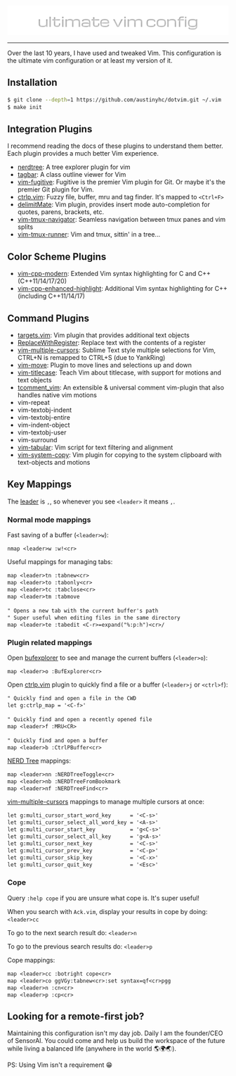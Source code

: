 ![ultimate-vim-config](img/ultimate-vim-config.png)

---

Over the last 10 years, I have used and tweaked Vim. This configuration is the ultimate vim configuration or at least my version of it.

## Installation

```bash
$ git clone --depth=1 https://github.com/austinyhc/dotvim.git ~/.vim
$ make init
```
## Integration Plugins

I recommend reading the docs of these plugins to understand them better. Each plugin provides a much better Vim experience.

- [nerdtree](https://github.com/scrooloose/nerdtree): A tree explorer plugin for vim
- [tagbar](https://github.com/preservim/tagbar): A class outline viewer for Vim
- [vim-fugitive](https://github.com/tpope/vim-fugitive): Fugitive is the premier Vim plugin for Git. Or maybe it's the premier Git plugin for Vim.
- [ctrlp.vim](https://github.com/ctrlpvim/ctrlp.vim): Fuzzy file, buffer, mru and tag finder. It's mapped to `<Ctrl+F>`
- [delimitMate](https://github.com/Raimondi/delimitMate): Vim plugin, provides insert mode auto-completion for quotes, parens, brackets, etc.
- [vim-tmux-navigator](https://github.com/christoomey/vim-tmux-navigator): Seamless navigation between tmux panes and vim splits 
- [vim-tmux-runner](https://github.com/christoomey/vim-tmux-runner): Vim and tmux, sittin' in a tree... 

## Color Scheme Plugins

- [vim-cpp-modern](https://github.com/bfrg/vim-cpp-modern): Extended Vim syntax highlighting for C and C++ (C++11/14/17/20) 
- [vim-cpp-enhanced-highlight](https://github.com/octol/vim-cpp-enhanced-highlight): Additional Vim syntax highlighting for C++ (including C++11/14/17)

## Command Plugins

- [targets.vim](https://github.com/wellle/targets.vim): Vim plugin that provides additional text objects
- [ReplaceWithRegister](https://github.com/vim-scripts/ReplaceWithRegister): Replace text with the contents of a register
- [vim-multiple-cursors](https://github.com/terryma/vim-multiple-cursors): Sublime Text style multiple selections for Vim, CTRL+N is remapped to CTRL+S (due to YankRing)
- [vim-move](https://github.com/matze/vim-move): Plugin to move lines and selections up and down
- [vim-titlecase](https://github.com/christoomey/vim-titlecase): Teach Vim about titlecase, with support for motions and text objects
- [tcomment_vim](https://github.com/tomtom/tcomment_vim): An extensible & universal comment vim-plugin that also handles native vim motions
- vim-repeat
- vim-textobj-indent
- vim-textobj-entire
- vim-indent-object
- vim-textobj-user
- vim-surround
- [vim-tabular](http://vimcasts.org/episod): Vim script for text filtering and alignment
- [vim-system-copy](https://github.com/christoomey/vim-system-copy): Vim plugin for copying to the system clipboard with text-objects and motions

## Key Mappings

The [leader](http://learnvimscriptthehardway.stevelosh.com/chapters/06.html#leader) is `,`, so whenever you see `<leader>` it means `,`.

### Normal mode mappings

Fast saving of a buffer (`<leader>w`):

```
nmap <leader>w :w!<cr>
```

Useful mappings for managing tabs:

```
map <leader>tn :tabnew<cr>
map <leader>to :tabonly<cr>
map <leader>tc :tabclose<cr>
map <leader>tm :tabmove 

" Opens a new tab with the current buffer's path
" Super useful when editing files in the same directory
map <leader>te :tabedit <C-r>=expand("%:p:h")<cr>/
```

### Plugin related mappings

Open [bufexplorer](https://github.com/vim-scripts/bufexplorer.zip) to see and manage the current buffers (`<leader>o`):

```
map <leader>o :BufExplorer<cr>
```

Open [ctrlp.vim](https://github.com/kien/ctrlp.vim) plugin to quickly find a file or a buffer (`<leader>j` or `<ctrl>f`):

```
" Quickly find and open a file in the CWD
let g:ctrlp_map = '<C-f>'

" Quickly find and open a recently opened file
map <leader>f :MRU<CR>

" Quickly find and open a buffer
map <leader>b :CtrlPBuffer<cr>
```

[NERD Tree](https://github.com/scrooloose/nerdtree) mappings:

```
map <leader>nn :NERDTreeToggle<cr>
map <leader>nb :NERDTreeFromBookmark 
map <leader>nf :NERDTreeFind<cr>
```

[vim-multiple-cursors](https://github.com/terryma/vim-multiple-cursors) mappings to manage multiple cursors at once:

```
let g:multi_cursor_start_word_key      = '<C-s>'
let g:multi_cursor_select_all_word_key = '<A-s>'
let g:multi_cursor_start_key           = 'g<C-s>'
let g:multi_cursor_select_all_key      = 'g<A-s>'
let g:multi_cursor_next_key            = '<C-s>'
let g:multi_cursor_prev_key            = '<C-p>'
let g:multi_cursor_skip_key            = '<C-x>'
let g:multi_cursor_quit_key            = '<Esc>'
```

### Cope

Query `:help cope` if you are unsure what cope is. It's super useful!

When you search with `Ack.vim`, display your results in cope by doing: `<leader>cc`

To go to the next search result do: `<leader>n`

To go to the previous search results do: `<leader>p`

Cope mappings:

```
map <leader>cc :botright cope<cr>
map <leader>co ggVGy:tabnew<cr>:set syntax=qf<cr>pgg
map <leader>n :cn<cr>
map <leader>p :cp<cr>
```

## Looking for a remote-first job?

Maintaining this configuration isn't my day job. Daily I am the founder/CEO of SensorAI. You could come and help us build the workspace of the future while living a balanced life (anywhere in the world 🌎🌍🌏).

PS: Using Vim isn't a requirement 😁
